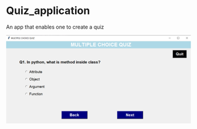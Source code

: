 # Quiz_application
An app that enables one to create a quiz

![quiz app](https://github.com/Lindah-K/Quiz_application/blob/main/quiz%20app.png)
